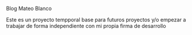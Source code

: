 Blog Mateo Blanco

Este es un proyecto tempporal base para futuros proyectos y/o empezar a trabajar de forma independiente con mi propia firma de desarrollo
